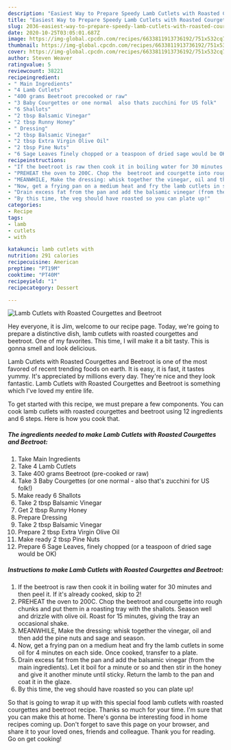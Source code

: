 ```yaml
---
description: "Easiest Way to Prepare Speedy Lamb Cutlets with Roasted Courgettes and Beetroot"
title: "Easiest Way to Prepare Speedy Lamb Cutlets with Roasted Courgettes and Beetroot"
slug: 2036-easiest-way-to-prepare-speedy-lamb-cutlets-with-roasted-courgettes-and-beetroot
date: 2020-10-25T03:05:01.687Z
image: https://img-global.cpcdn.com/recipes/6633811913736192/751x532cq70/lamb-cutlets-with-roasted-courgettes-and-beetroot-recipe-main-photo.jpg
thumbnail: https://img-global.cpcdn.com/recipes/6633811913736192/751x532cq70/lamb-cutlets-with-roasted-courgettes-and-beetroot-recipe-main-photo.jpg
cover: https://img-global.cpcdn.com/recipes/6633811913736192/751x532cq70/lamb-cutlets-with-roasted-courgettes-and-beetroot-recipe-main-photo.jpg
author: Steven Weaver
ratingvalue: 5
reviewcount: 38221
recipeingredient:
- " Main Ingredients"
- "4 Lamb Cutlets"
- "400 grams Beetroot precooked or raw"
- "3 Baby Courgettes or one normal  also thats zucchini for US folk"
- "6 Shallots"
- "2 tbsp Balsamic Vinegar"
- "2 tbsp Runny Honey"
- " Dressing"
- "2 tbsp Balsamic Vinegar"
- "2 tbsp Extra Virgin Olive Oil"
- "2 tbsp Pine Nuts"
- "6 Sage Leaves finely chopped or a teaspoon of dried sage would be OK"
recipeinstructions:
- "If the beetroot is raw then cook it in boiling water for 30 minutes and then peel it. If it&#39;s already cooked, skip to 2!"
- "PREHEAT the oven to 200C. Chop the  beetroot and courgette into rough chunks and put them in a roasting tray with the shallots. Season well and drizzle with olive oil. Roast for 15 minutes, giving the tray an occasional shake."
- "MEANWHILE, Make the dressing: whisk together the vinegar, oil and then add the pine nuts and sage and season."
- "Now, get a frying pan on a medium heat and fry the lamb cutlets in some oil for 4 minutes on each side. Once cooked, transfer to a plate."
- "Drain excess fat from the pan and add the balsamic vinegar (from the main ingredients). Let it boil for a minute or so and then stir in the honey and give it another minute until sticky. Return the lamb to the pan and coat it in the glaze."
- "By this time, the veg should have roasted so you can plate up!"
categories:
- Recipe
tags:
- lamb
- cutlets
- with

katakunci: lamb cutlets with 
nutrition: 291 calories
recipecuisine: American
preptime: "PT19M"
cooktime: "PT40M"
recipeyield: "1"
recipecategory: Dessert

---
```



![Lamb Cutlets with Roasted Courgettes and Beetroot](https://img-global.cpcdn.com/recipes/6633811913736192/751x532cq70/lamb-cutlets-with-roasted-courgettes-and-beetroot-recipe-main-photo.jpg)

Hey everyone, it is Jim, welcome to our recipe page. Today, we're going to prepare a distinctive dish, lamb cutlets with roasted courgettes and beetroot. One of my favorites. This time, I will make it a bit tasty. This is gonna smell and look delicious.

Lamb Cutlets with Roasted Courgettes and Beetroot is one of the most favored of recent trending foods on earth. It is easy, it is fast, it tastes yummy. It's appreciated by millions every day. They're nice and they look fantastic. Lamb Cutlets with Roasted Courgettes and Beetroot is something which I've loved my entire life.




To get started with this recipe, we must prepare a few components. You can cook lamb cutlets with roasted courgettes and beetroot using 12 ingredients and 6 steps. Here is how you cook that.

<!--inarticleads1-->

##### The ingredients needed to make Lamb Cutlets with Roasted Courgettes and Beetroot:

1. Take  Main Ingredients
1. Take 4 Lamb Cutlets
1. Take 400 grams Beetroot (pre-cooked or raw)
1. Take 3 Baby Courgettes (or one normal - also that&#39;s zucchini for US folk!)
1. Make ready 6 Shallots
1. Take 2 tbsp Balsamic Vinegar
1. Get 2 tbsp Runny Honey
1. Prepare  Dressing
1. Take 2 tbsp Balsamic Vinegar
1. Prepare 2 tbsp Extra Virgin Olive Oil
1. Make ready 2 tbsp Pine Nuts
1. Prepare 6 Sage Leaves, finely chopped (or a teaspoon of dried sage would be OK)




<!--inarticleads2-->

##### Instructions to make Lamb Cutlets with Roasted Courgettes and Beetroot:

1. If the beetroot is raw then cook it in boiling water for 30 minutes and then peel it. If it&#39;s already cooked, skip to 2!
1. PREHEAT the oven to 200C. Chop the  beetroot and courgette into rough chunks and put them in a roasting tray with the shallots. Season well and drizzle with olive oil. Roast for 15 minutes, giving the tray an occasional shake.
1. MEANWHILE, Make the dressing: whisk together the vinegar, oil and then add the pine nuts and sage and season.
1. Now, get a frying pan on a medium heat and fry the lamb cutlets in some oil for 4 minutes on each side. Once cooked, transfer to a plate.
1. Drain excess fat from the pan and add the balsamic vinegar (from the main ingredients). Let it boil for a minute or so and then stir in the honey and give it another minute until sticky. Return the lamb to the pan and coat it in the glaze.
1. By this time, the veg should have roasted so you can plate up!




So that is going to wrap it up with this special food lamb cutlets with roasted courgettes and beetroot recipe. Thanks so much for your time. I'm sure that you can make this at home. There's gonna be interesting food in home recipes coming up. Don't forget to save this page on your browser, and share it to your loved ones, friends and colleague. Thank you for reading. Go on get cooking!
